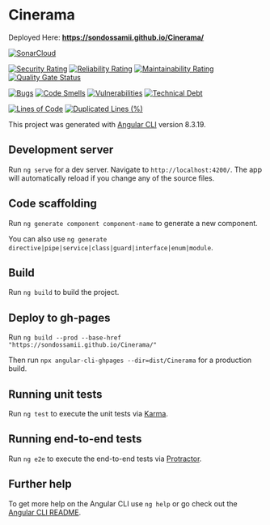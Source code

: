 # Cinerama

Deployed Here: **https://sondossamii.github.io/Cinerama/**

[![SonarCloud](https://sonarcloud.io/images/project_badges/sonarcloud-white.svg)](https://sonarcloud.io/dashboard?id=SondosSamii_Cinerama)

[![Security Rating](https://sonarcloud.io/api/project_badges/measure?project=SondosSamii_Cinerama&metric=security_rating)](https://sonarcloud.io/dashboard?id=SondosSamii_Cinerama)
[![Reliability Rating](https://sonarcloud.io/api/project_badges/measure?project=SondosSamii_Cinerama&metric=reliability_rating)](https://sonarcloud.io/dashboard?id=SondosSamii_Cinerama)
[![Maintainability Rating](https://sonarcloud.io/api/project_badges/measure?project=SondosSamii_Cinerama&metric=sqale_rating)](https://sonarcloud.io/dashboard?id=SondosSamii_Cinerama)
[![Quality Gate Status](https://sonarcloud.io/api/project_badges/measure?project=SondosSamii_Cinerama&metric=alert_status)](https://sonarcloud.io/dashboard?id=SondosSamii_Cinerama)

[![Bugs](https://sonarcloud.io/api/project_badges/measure?project=SondosSamii_Cinerama&metric=bugs)](https://sonarcloud.io/dashboard?id=SondosSamii_Cinerama)
[![Code Smells](https://sonarcloud.io/api/project_badges/measure?project=SondosSamii_Cinerama&metric=code_smells)](https://sonarcloud.io/dashboard?id=SondosSamii_Cinerama)
[![Vulnerabilities](https://sonarcloud.io/api/project_badges/measure?project=SondosSamii_Cinerama&metric=vulnerabilities)](https://sonarcloud.io/dashboard?id=SondosSamii_Cinerama)
[![Technical Debt](https://sonarcloud.io/api/project_badges/measure?project=SondosSamii_Cinerama&metric=sqale_index)](https://sonarcloud.io/dashboard?id=SondosSamii_Cinerama)

[![Lines of Code](https://sonarcloud.io/api/project_badges/measure?project=SondosSamii_Cinerama&metric=ncloc)](https://sonarcloud.io/dashboard?id=SondosSamii_Cinerama)
[![Duplicated Lines (%)](https://sonarcloud.io/api/project_badges/measure?project=SondosSamii_Cinerama&metric=duplicated_lines_density)](https://sonarcloud.io/dashboard?id=SondosSamii_Cinerama)

This project was generated with [Angular CLI](https://github.com/angular/angular-cli) version 8.3.19.

## Development server

Run `ng serve` for a dev server. Navigate to `http://localhost:4200/`.
The app will automatically reload if you change any of the source files.

## Code scaffolding

Run `ng generate component component-name` to generate a new component.

You can also use `ng generate directive|pipe|service|class|guard|interface|enum|module`.

## Build

Run `ng build` to build the project.

## Deploy to gh-pages

Run `ng build --prod --base-href "https://sondossamii.github.io/Cinerama/"`

Then run `npx angular-cli-ghpages --dir=dist/Cinerama` for a production build.

## Running unit tests

Run `ng test` to execute the unit tests via [Karma](https://karma-runner.github.io).

## Running end-to-end tests

Run `ng e2e` to execute the end-to-end tests via [Protractor](http://www.protractortest.org/).

## Further help

To get more help on the Angular CLI use `ng help` or go check out the [Angular CLI README](https://github.com/angular/angular-cli/blob/master/README.md).
